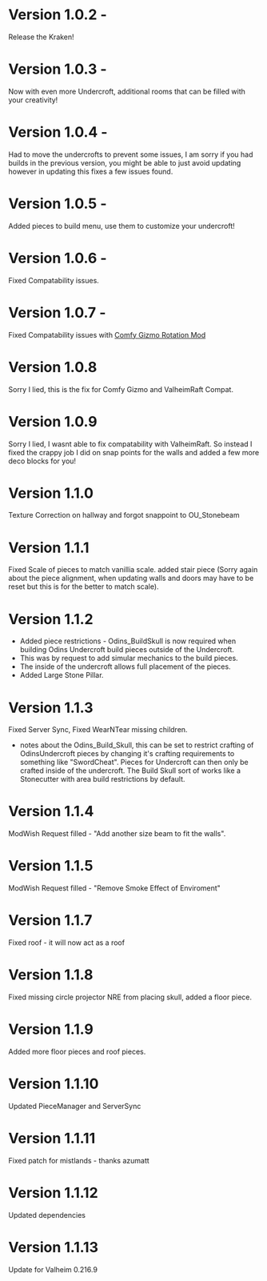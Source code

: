 # Version 1.0.2 -

Release the Kraken!

# Version 1.0.3 -

Now with even more Undercroft, additional rooms that can be filled with your creativity!

# Version 1.0.4 -

Had to move the undercrofts to prevent some issues, I am sorry if you had builds in the previous version, you might be
able to just avoid updating however in updating this fixes a few issues found.

# Version 1.0.5 -

Added pieces to build menu, use them to customize your undercroft!

# Version 1.0.6 -

Fixed Compatability issues.

# Version 1.0.7 -

Fixed Compatability issues with <a href="https://github.com/redseiko/ValheimMods/releases">Comfy Gizmo Rotation Mod</a>

# Version 1.0.8

Sorry I lied, this is the fix for Comfy Gizmo and ValheimRaft Compat.

# Version 1.0.9

Sorry I lied, I wasnt able to fix compatability with ValheimRaft. So instead I fixed the crappy job I did on snap points
for the walls and added a few more deco blocks for you!

# Version 1.1.0

Texture Correction on hallway and forgot snappoint to OU_Stonebeam

# Version 1.1.1

Fixed Scale of pieces to match vanillia scale. added stair piece  (Sorry again about the piece alignment, when updating
walls and doors may have to be reset but this is for the better to match scale).

# Version 1.1.2

* Added piece restrictions - Odins_BuildSkull is now required when building Odins Undercroft build pieces outside of the
  Undercroft.
* This was by request to add simular mechanics to the build pieces.
* The inside of the undercroft allows full placement of the pieces.
* Added Large Stone Pillar.

# Version 1.1.3

Fixed Server Sync, Fixed WearNTear missing children.

- notes about the Odins_Build_Skull, this can be set to restrict crafting of OdinsUndercroft pieces by changing it's
  crafting requirements to something like "SwordCheat". Pieces for Undercroft can then only be crafted inside of the
  undercroft. The Build Skull sort of works like a Stonecutter with area build restrictions by default.

# Version 1.1.4

ModWish Request filled - "Add another size beam to fit the walls".

# Version 1.1.5

ModWish Request filled - "Remove Smoke Effect of Enviroment"

# Version 1.1.7

Fixed roof - it will now act as a roof

# Version 1.1.8

Fixed missing circle projector NRE from placing skull, added a floor piece.

# Version 1.1.9

Added more floor pieces and roof pieces.

# Version 1.1.10

Updated PieceManager and ServerSync

# Version 1.1.11

Fixed patch for mistlands - thanks azumatt

# Version 1.1.12

Updated dependencies

# Version 1.1.13

Update for Valheim 0.216.9